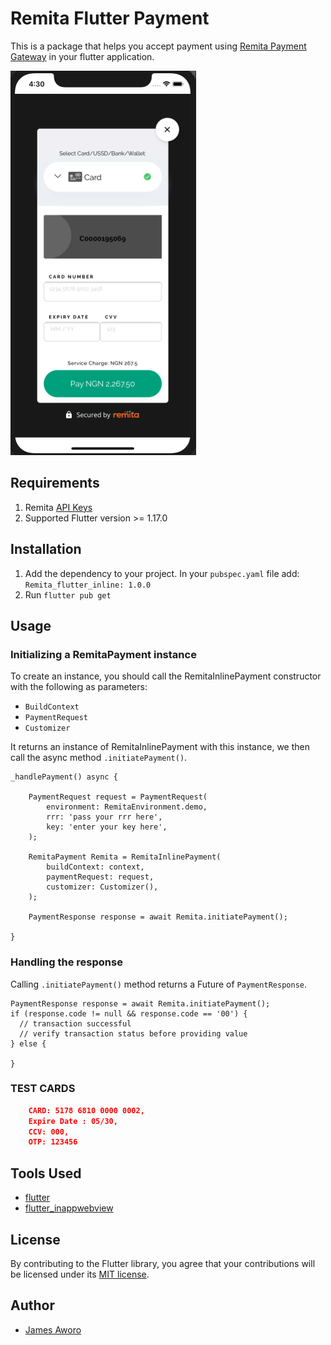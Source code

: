 # Remita Flutter Payment

This is a package that helps you accept payment using [Remita Payment Gateway](https://www.remita.net/) in your flutter application.

![](assets/inline_screenshot.png)

## Requirements

1. Remita [API Keys](https://api.remita.net/#63394d54-96c1-4dd8-8255-51e9a55e16df)
2. Supported Flutter version >= 1.17.0

## Installation

1. Add the dependency to your project. In your `pubspec.yaml` file add: `Remita_flutter_inline: 1.0.0`
2. Run `flutter pub get`

## Usage

### Initializing a RemitaPayment instance

To create an instance, you should call the RemitaInlinePayment constructor with the following as parameters:

-   `BuildContext`
-   `PaymentRequest`
-   `Customizer`

It returns an instance of RemitaInlinePayment
with this instance, we then call the async method `.initiatePayment()`.

    _handlePayment() async {

        PaymentRequest request = PaymentRequest(
            environment: RemitaEnvironment.demo,
            rrr: 'pass your rrr here',
            key: 'enter your key here',
        );

        RemitaPayment Remita = RemitaInlinePayment(
            buildContext: context,
            paymentRequest: request,
            customizer: Customizer(),
        );

        PaymentResponse response = await Remita.initiatePayment();

    }

### Handling the response

Calling `.initiatePayment()` method returns a Future of `PaymentResponse`.

    PaymentResponse response = await Remita.initiatePayment();
    if (response.code != null && response.code == '00') {
      // transaction successful
      // verify transaction status before providing value
    } else {

    }

### TEST CARDS

```json
    CARD: 5178 6810 0000 0002,
    Expire Date : 05/30,
    CCV: 000,
    OTP: 123456
```

## Tools Used

-   [flutter](https://flutter.dev/)
-   [flutter_inappwebview](https://pub.dev/packages/flutter_inappwebview)

## License

By contributing to the Flutter library, you agree that your contributions will be licensed under its [MIT license](/LICENSE).

## Author

-   [James Aworo](https://jamesaworo.com)
